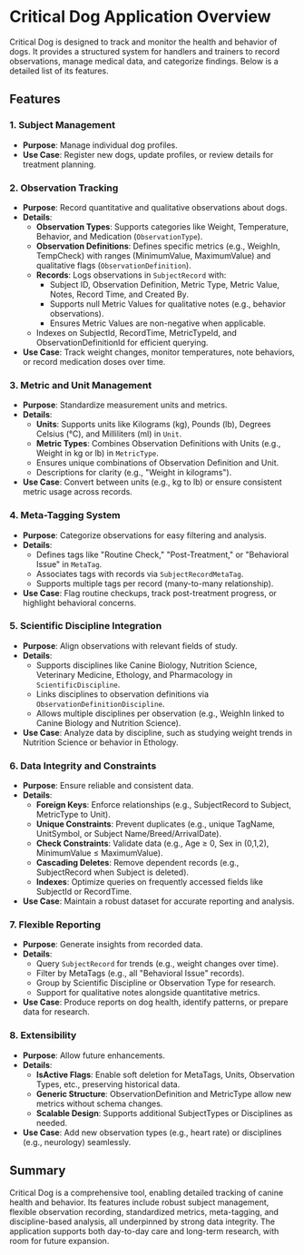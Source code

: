 ﻿# Critical Dog Application Overview

Critical Dog is designed to track and monitor the health and behavior of dogs. It provides a structured system for handlers and trainers to record observations, manage medical data, and categorize findings. Below is a detailed list of its features.

## Features

### 1. Subject Management
- **Purpose**: Manage individual dog profiles.
- **Use Case**: Register new dogs, update profiles, or review details for treatment planning.
 
### 2. Observation Tracking
- **Purpose**: Record quantitative and qualitative observations about dogs.
- **Details**:
  - **Observation Types**: Supports categories like Weight, Temperature, Behavior, and Medication (`ObservationType`).
  - **Observation Definitions**: Defines specific metrics (e.g., WeighIn, TempCheck) with ranges (MinimumValue, MaximumValue) and qualitative flags (`ObservationDefinition`).
  - **Records**: Logs observations in `SubjectRecord` with:
    - Subject ID, Observation Definition, Metric Type, Metric Value, Notes, Record Time, and Created By.
    - Supports null Metric Values for qualitative notes (e.g., behavior observations).
    - Ensures Metric Values are non-negative when applicable.
  - Indexes on SubjectId, RecordTime, MetricTypeId, and ObservationDefinitionId for efficient querying.
- **Use Case**: Track weight changes, monitor temperatures, note behaviors, or record medication doses over time.

### 3. Metric and Unit Management
- **Purpose**: Standardize measurement units and metrics.
- **Details**:
  - **Units**: Supports units like Kilograms (kg), Pounds (lb), Degrees Celsius (°C), and Milliliters (ml) in `Unit`.
  - **Metric Types**: Combines Observation Definitions with Units (e.g., Weight in kg or lb) in `MetricType`.
  - Ensures unique combinations of Observation Definition and Unit.
  - Descriptions for clarity (e.g., "Weight in kilograms").
- **Use Case**: Convert between units (e.g., kg to lb) or ensure consistent metric usage across records.

### 4. Meta-Tagging System
- **Purpose**: Categorize observations for easy filtering and analysis.
- **Details**:
  - Defines tags like "Routine Check," "Post-Treatment," or "Behavioral Issue" in `MetaTag`.
  - Associates tags with records via `SubjectRecordMetaTag`.
  - Supports multiple tags per record (many-to-many relationship).
- **Use Case**: Flag routine checkups, track post-treatment progress, or highlight behavioral concerns.

### 5. Scientific Discipline Integration
- **Purpose**: Align observations with relevant fields of study.
- **Details**:
  - Supports disciplines like Canine Biology, Nutrition Science, Veterinary Medicine, Ethology, and Pharmacology in `ScientificDiscipline`.
  - Links disciplines to observation definitions via `ObservationDefinitionDiscipline`.
  - Allows multiple disciplines per observation (e.g., WeighIn linked to Canine Biology and Nutrition Science).
- **Use Case**: Analyze data by discipline, such as studying weight trends in Nutrition Science or behavior in Ethology.

### 6. Data Integrity and Constraints
- **Purpose**: Ensure reliable and consistent data.
- **Details**:
  - **Foreign Keys**: Enforce relationships (e.g., SubjectRecord to Subject, MetricType to Unit).
  - **Unique Constraints**: Prevent duplicates (e.g., unique TagName, UnitSymbol, or Subject Name/Breed/ArrivalDate).
  - **Check Constraints**: Validate data (e.g., Age ≥ 0, Sex in (0,1,2), MinimumValue ≤ MaximumValue).
  - **Cascading Deletes**: Remove dependent records (e.g., SubjectRecord when Subject is deleted).
  - **Indexes**: Optimize queries on frequently accessed fields like SubjectId or RecordTime.
- **Use Case**: Maintain a robust dataset for accurate reporting and analysis.

### 7. Flexible Reporting
- **Purpose**: Generate insights from recorded data.
- **Details**:
  - Query `SubjectRecord` for trends (e.g., weight changes over time).
  - Filter by MetaTags (e.g., all "Behavioral Issue" records).
  - Group by Scientific Discipline or Observation Type for research.
  - Support for qualitative notes alongside quantitative metrics.
- **Use Case**: Produce reports on dog health, identify patterns, or prepare data for research.

### 8. Extensibility
- **Purpose**: Allow future enhancements.
- **Details**:
  - **IsActive Flags**: Enable soft deletion for MetaTags, Units, Observation Types, etc., preserving historical data.
  - **Generic Structure**: ObservationDefinition and MetricType allow new metrics without schema changes.
  - **Scalable Design**: Supports additional SubjectTypes or Disciplines as needed.
- **Use Case**: Add new observation types (e.g., heart rate) or disciplines (e.g., neurology) seamlessly.

## Summary
Critical Dog is a comprehensive tool, enabling detailed tracking of canine health and behavior. Its features include robust subject management, flexible observation recording, standardized metrics, meta-tagging, and discipline-based analysis, all underpinned by strong data integrity. The application supports both day-to-day care and long-term research, with room for future expansion.